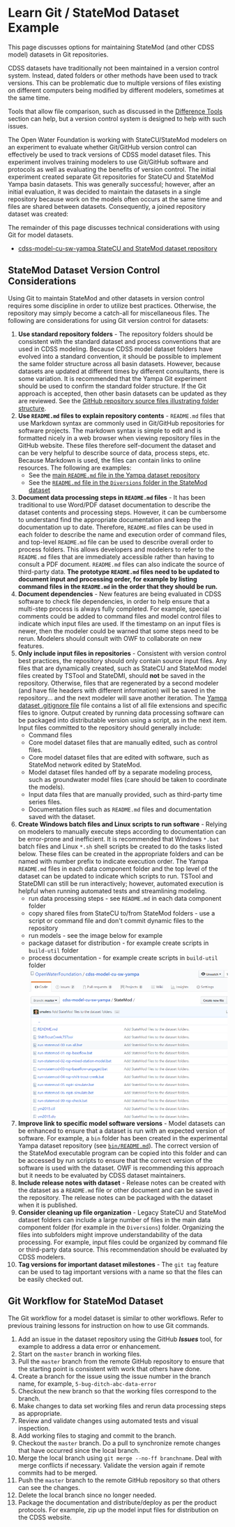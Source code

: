 # Learn Git / StateMod Dataset Example #

This page discusses options for maintaining StateMod (and other CDSS model) datasets in Git repositories.

CDSS datasets have traditionally not been maintained in a version control system.
Instead, dated folders or other methods have been used to track versions.
This can be problematic due to multiple versions of files existing on different computers
being modified by different modelers, sometimes at the same time.

Tools that allow file comparison, such as discussed in the [Difference Tools](../07c-lesson-diff-tools/lesson-diff-tools) section
can help, but a version control system is designed to help with such issues.

The Open Water Foundation is working with StateCU/StateMod modelers on an experiment to evaluate whether Git/GitHub
version control can effectively be used to track versions of CDSS model dataset files.
This experiment involves training modelers to use Git/GitHub software and protocols as well as evaluating
the benefits of version control.
The initial experiment created separate Git repositories for StateCU and StateMod Yampa basin datasets.
This was generally successful; however, after an initial evaluation, it was decided to maintain the
datasets in a single repository because work on the models often occurs at the same time and files are shared
between datasets.
Consequently, a joined repository dataset was created:

The remainder of this page discusses technical considerations with using Git for model datasets.

* [cdss-model-cu-sw-yampa StateCU and StateMod dataset repository](https://github.com/OpenWaterFoundation/cdss-model-cu-sw-yampa)

## StateMod Dataset Version Control Considerations ##

Using Git to maintain StateMod and other datasets in version control requires some discipline in order to utilize best practices.
Otherwise, the repository may simply become a catch-all for miscellaneous files.
The following are considerations for using Git version control for datasets:

1. **Use standard repository folders** - The repository folders should be consistent with the standard dataset and process conventions that
are used in CDSS modeling.  Because CDSS model dataset folders have evolved into a standard convention,
it should be possible to implement the same folder structure across all basin datasets.
However, because datasets are updated at different times by different consultants, there is some variation.
It is recommended that the Yampa Git experiment should be used to confirm the standard folder structure.
If the Git approach is accepted, then other basin datasets can be updated as they are reviewed.
See the [GitHub repository source files illustrating folder structure](https://github.com/OpenWaterFoundation/cdss-model-cu-sw-yampa).
2. **Use `README.md` files to explain repository contents** - `README.md` files that use Markdown syntax are commonly used
in Git/GitHub repositories for software projects.  The markdown syntax is simple to edit and is formatted nicely in a web browser
when viewing repository files in the GitHub website.
These files therefore self-document the dataset and can be very helpful to describe source of data, process steps, etc.
Because Markdown is used, the files can contain links to online resources.
The following are examples:
	* See the [main `README.md` file in the Yampa dataset repository](https://github.com/OpenWaterFoundation/cdss-model-cu-sw-yampa/blob/master/README.md)
	* See the [`README.md` file in the `Diversions` folder in the StateMod dataset](https://github.com/OpenWaterFoundation/cdss-model-cu-sw-yampa/blob/master/Diversions/README.md)
3. **Document data processing steps in `README.md` files** - It has been traditional to use Word/PDF dataset documentation to describe
the dataset contents and processing steps.
However, it can be cumbersome to understand find the appropriate documentation and keep the documentation up to date.
Therefore, `README.md` files can be used in each folder to describe the name and execution
order of command files, and top-level `README.md` file can be used to describe overall order to process folders.
This allows developers and modelers to refer to the `README.md` files that are immediately accessible rather than
having to consult a PDF document.  `README.md` files can also indicate the source of third-party data.
**The prototype `README.md` files need to be updated to document input and processing order, for example
by listing command files in the `README.md` in the order that they should be run.**
4. **Document dependencies** - New features are being evaluated in CDSS software to check file dependencies,
in order to help ensure that a multi-step process is always fully completed.
For example, special comments could be added to command files and model control files to indicate which input files
are used.  If the timestamp on an input files is newer, then the modeler could be warned that some steps need to be rerun.
Modelers should consult with OWF to collaborate on new features.
5. **Only include input files in repositories** - Consistent with version control best practices,
the repository should only contain source input files.
Any files that are dynamically created, such as StateCU and StateMod model files created by TSTool and StateDMI,
should **not** be saved in the repository.
Otherwise, files that are regenerated by a second modeler (and have file headers with different information)
will be saved in the repository... and the next modeler will save another iteration.
The [Yampa dataset .gitignore file](https://github.com/OpenWaterFoundation/cdss-model-cu-sw-yampa/blob/master/.gitignore)
file contains a list of all file extensions and specific files to ignore.
Output created by running data processing software can be packaged into distributable version using a script, as in the next item.
Input files committed to the repository should generally include:
	* Command files
	* Core model dataset files that are manually edited, such as control files.
	* Core model dataset files that are edited with software, such as StateMod network edited by StateMod.
	* Model dataset files handed off by a separate modeling process, such as groundwater model files
	(care should be taken to coordinate the models).
	* Input data files that are manually provided, such as third-party time series files.
	* Documentation files such as `README.md` files and documentation saved with the dataset.
6. **Create Windows batch files and Linux scripts to run software** - Relying on modelers to manually execute steps according to
documentation can be error-prone and inefficient.
It is recommended that Windows `*.bat` batch files and Linux `*.sh` shell scripts be created to do the tasks listed below.
These files can be created in the appropriate folders and can be named with number prefix to indicate execution order.
The Yampa `README.md` files in each data component folder and the top level of the dataset can be updated to
indicate which scripts to run.
TSTool and StateDMI can still be run interactively; however, automated execution is helpful when running automated tests
and streamlining modeling.
	* run data processing steps - see `README.md` in each data component folder
	* copy shared files from StateCU to/from StateMod folders - use a script or command file and
	don't commit dynamic files to the repository
	* run models - see the image below for example
	* package dataset for distribution - for example create scripts in `build-util` folder
	* process documentation - for example create scripts in `build-util` folder
![StateMod run scripts](images/statemod-run-scripts.png)
7. **Improve link to specific model software versions** - Model datasets can be enhanced to ensure that a dataset is
run with an expected version of software.
For example, a `bin` folder has been created in the experimental Yampa dataset repository
(see [`bin/README.md`](https://github.com/OpenWaterFoundation/cdss-model-cu-sw-yampa/blob/master/bin/README.md)).
The correct version of the StateMod executable program can be copied into this folder and can be accessed by run scripts
to ensure that the correct version of the software is used with the dataset.
OWF is recommending this approach but it needs to be evaluated by CDSS dataset maintainers.
8. **Include release notes with dataset** - Release notes can be created with the dataset as a `README.md` file or other document
and can be saved in the repository.  The release notes can be packaged with the dataset when it is published.
9. **Consider cleaning up file organization** - Legacy StateCU and StateMod dataset folders can include a large number
of files in the main data component folder (for example in the `Diversions`) folder.
Organizing the files into subfolders might improve understandability of the data processing.
For example, input files could be organized by command file or third-party data source.
This recommendation should be evaluated by CDSS modelers.
10. **Tag versions for important dataset milestones** - The `git tag` feature can be used to tag important
versions with a name so that the files can be easily checked out.

## Git Workflow for StateMod Dataset ##

The Git workflow for a model dataset is similar to other workflows.
Refer to previous training lessons for instruction on how to use Git commands.

1. Add an issue in the dataset repository using the GitHub ***Issues*** tool,
for example to address a data error or enhancement.
2. Start on the `master` branch in working files.
3. Pull the `master` branch from the remote GitHub repository to ensure that the starting point is consistent with work that others have done.
4. Create a branch for the issue using the issue number in the branch name, for example, `5-bug-ditch-abc-data-error`
5. Checkout the new branch so that the working files correspond to the branch.
6. Make changes to data set working files and rerun data processing steps as appropriate.
7. Review and validate changes using automated tests and visual inspection.
8. Add working files to staging and commit to the branch.
9. Checkout the `master` branch.  Do a pull to synchronize remote changes that have occurred since
the local branch.
10. Merge the local branch using `git merge --no-ff branchname`.
Deal with merge conflicts if necessary.  Validate the version again if remote commits had to be merged.
11. Push the `master` branch to the remote GitHub repository so that others can see the changes.
12. Delete the local branch since no longer needed.
13. Package the documentation and distribute/deploy as per the product protocols.
For example, zip up the model input files for distribution on the CDSS website.


